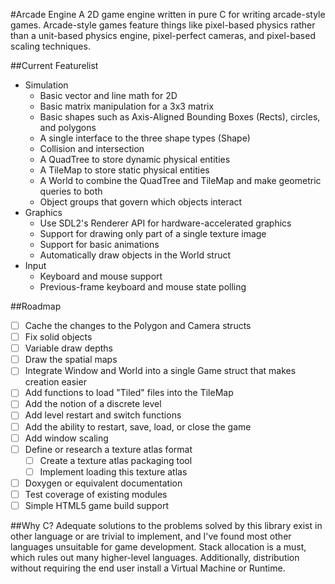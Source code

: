 #Arcade Engine
A 2D game engine written in pure C for writing arcade-style games. Arcade-style games feature things like pixel-based physics rather than a unit-based physics engine, pixel-perfect cameras, and pixel-based scaling techniques. 

##Current Featurelist
- Simulation
	- Basic vector and line math for 2D
	- Basic matrix manipulation for a 3x3 matrix
	- Basic shapes such as Axis-Aligned Bounding Boxes (Rects), circles, and polygons
	- A single interface to the three shape types (Shape)
	- Collision and intersection
	- A QuadTree to store dynamic physical entities
	- A TileMap to store static physical entities
	- A World to combine the QuadTree and TileMap and make geometric queries to both
	- Object groups that govern which objects interact
- Graphics
	- Use SDL2's Renderer API for hardware-accelerated graphics
	- Support for drawing only part of a single texture image
	- Support for basic animations
	- Automatically draw objects in the World struct
- Input
	- Keyboard and mouse support
	- Previous-frame keyboard and mouse state polling

##Roadmap
- [ ] Cache the changes to the Polygon and Camera structs
- [ ] Fix solid objects
- [ ] Variable draw depths
- [ ] Draw the spatial maps
- [ ] Integrate Window and World into a single Game struct that makes creation easier
- [ ] Add functions to load "Tiled" files into the TileMap
- [ ] Add the notion of a discrete level
- [ ] Add level restart and switch functions
- [ ] Add the ability to restart, save, load, or close the game
- [ ] Add window scaling
- [ ] Define or research a texture atlas format
	- [ ] Create a texture atlas packaging tool
	- [ ] Implement loading this texture atlas
- [ ] Doxygen or equivalent documentation
- [ ] Test coverage of existing modules
- [ ] Simple HTML5 game build support

##Why C?
Adequate solutions to the problems solved by this library exist in other language or are trivial to implement, and I've found most other languages unsuitable for game development. Stack allocation is a must, which rules out many higher-level languages. Additionally, distribution without requiring the end user install a Virtual Machine or Runtime.
